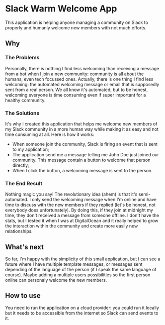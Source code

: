 # Slack Warm Welcome App
This application is helping anyone managing a community on Slack to properly and humanly welcome new members with not much efforts.

## Why
### The Problems
Personally, there is nothing I find less welcoming than receiving a message from a bot when I join a new community: community is all about the humans, even tech focussed ones. Actually, there is one thing I find less welcoming: the automated welcoming message or email that is supposedly sent from a real person. We all know it's automated, but to be honest, welcoming everyone is time consuming even if super important for a healthy community.

### The Solutions
It's why I created this application that helps me welcome new members of my Slack community in a more human way while making it as easy and not time consuming at all.
Here is how it works:
- When someone join the community, Slack is firing an event that is sent to my application;
- The application send me a message telling me John Doe just joined our community. This message contain a button to welcome that person directly;
- When I click the button, a welcoming message is sent to the person.

### The End Result
Nothing magic you say! The revolutionary idea (ahem) is that it's semi-automated. I only send the welcoming message when I'm online and have time to discuss with the new members if they replied (let's be honest, not everybody does unfortunately). By doing this, if they join at midnight my time, they don't received a message from someone offline. I don't have the stats, but I tested it when I was at DigitalOcean and it really helped to grow the interaction within the community and create more easily new relationships.

## What's next
So far, I'm happy with the simplicity of this small application, but I can see a future where I have multiple template messages, or messages sent depending of the language of the person (if I speak the same language of course). Maybe adding a multiple users possibilities so the first person online can personaly welcome the new members.

## How to use
You need to run the application on a cloud provider: you could run it locally but it needs to be accessible from the internet so Slack can send events to it.
